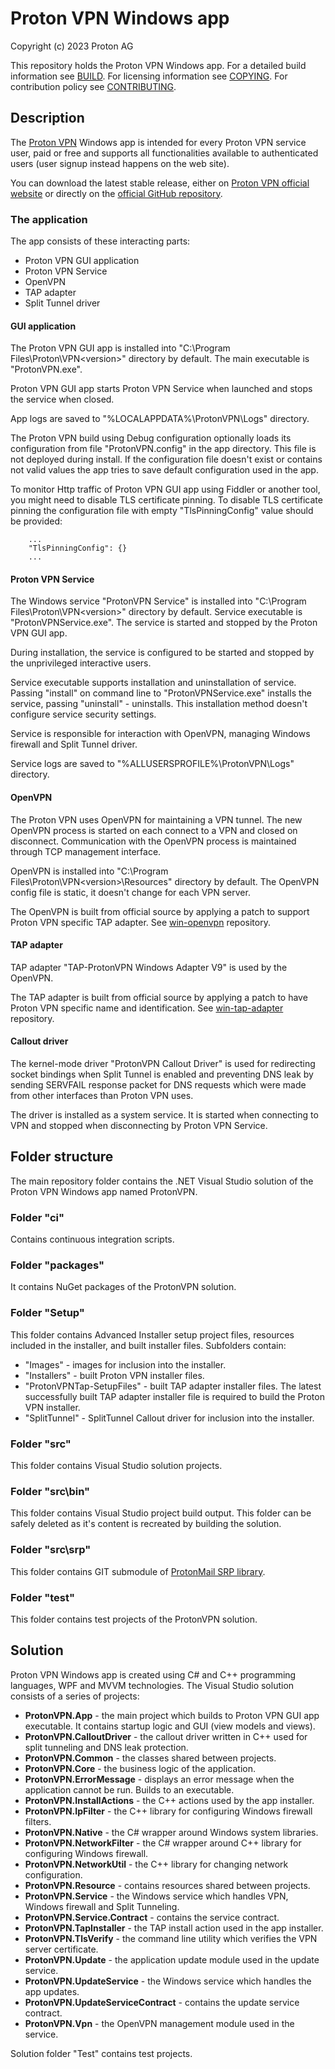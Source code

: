 # Proton VPN Windows app

Copyright (c) 2023 Proton AG

This repository holds the Proton VPN Windows app.
For a detailed build information see [BUILD](BUILD.md).
For licensing information see [COPYING](COPYING.md).
For contribution policy see [CONTRIBUTING](CONTRIBUTING.md).

## Description

The [Proton VPN](https://protonvpn.com) Windows app is intended for every Proton VPN service user,
paid or free and supports all functionalities available to authenticated users (user signup instead happens on the web site).

You can download the latest stable release, either on [Proton VPN official website](https://protonvpn.com/download) or directly on the [official GitHub repository](https://github.com/ProtonVPN/win-app/releases/latest).

### The application

The app consists of these interacting parts:
- Proton VPN GUI application
- Proton VPN Service
- OpenVPN
- TAP adapter
- Split Tunnel driver

#### GUI application

The Proton VPN GUI app is installed into "C:\Program Files\Proton\VPN\<version>" directory by default. 
The main executable is "ProtonVPN.exe".

Proton VPN GUI app starts Proton VPN Service when launched and stops the service
when closed.

App logs are saved to "%LOCALAPPDATA%\ProtonVPN\Logs" directory.

The Proton VPN build using Debug configuration optionally loads its configuration from file
"ProtonVPN.config" in the app directory. This file is not deployed during install. If the configuration
file doesn't exist or contains not valid values the app tries to save default configuration
used in the app.

To monitor Http traffic of Proton VPN GUI app using Fiddler or another tool, you might need to disable
TLS certificate pinning. To disable TLS certificate pinning the configuration file with empty
"TlsPinningConfig" value should be provided:
```
    ...
    "TlsPinningConfig": {}
    ...
```

#### Proton VPN Service

The Windows service "ProtonVPN Service" is installed into
"C:\Program Files\Proton\VPN\<version>" directory by default. Service
executable is "ProtonVPNService.exe". The service is started and stopped by the Proton VPN
GUI app.

During installation, the service is configured to be started and stopped by the unprivileged
interactive users.

Service executable supports installation and uninstallation of service. Passing "install" on
command line to "ProtonVPNService.exe" installs the service, passing "uninstall" - uninstalls.
This installation method doesn't configure service security settings.

Service is responsible for interaction with OpenVPN, managing Windows firewall and Split Tunnel
driver.

Service logs are saved to "%ALLUSERSPROFILE%\ProtonVPN\Logs" directory.

#### OpenVPN

The Proton VPN uses OpenVPN for maintaining a VPN tunnel. The new OpenVPN process is started on each
connect to a VPN and closed on disconnect. Communication with the OpenVPN process is maintained through
TCP management interface.

OpenVPN is installed into "C:\Program Files\Proton\VPN\<version>\Resources\"
directory by default. The OpenVPN config file is static, it doesn't change for each VPN server.

The OpenVPN is built from official source by applying a patch to support Proton VPN specific
TAP adapter. See [win-openvpn](https://github.com/ProtonVPN/win-openvpn) repository.

#### TAP adapter

TAP adapter "TAP-ProtonVPN Windows Adapter V9" is used by the OpenVPN.

The TAP adapter is built from official source by applying a patch to have Proton VPN specific
name and identification. See [win-tap-adapter](https://github.com/ProtonVPN/win-tap-adapter) repository.

#### Callout driver

The kernel-mode driver "ProtonVPN Callout Driver" is used for redirecting socket bindings when
Split Tunnel is enabled and preventing DNS leak by sending SERVFAIL response packet for DNS
requests which were made from other interfaces than Proton VPN uses.

The driver is installed as a system service. It is started when connecting to VPN and stopped
when disconnecting by Proton VPN Service.

## Folder structure

The main repository folder contains the .NET Visual Studio solution of the
Proton VPN Windows app named ProtonVPN.

### Folder "ci"

Contains continuous integration scripts.

### Folder "packages"

It contains NuGet packages of the ProtonVPN solution.

### Folder "Setup"

This folder contains Advanced Installer setup project files, resources included in the installer,
and built installer files. Subfolders contain:

- "Images" - images for inclusion into the installer.
- "Installers" - built Proton VPN installer files.
- "ProtonVPNTap-SetupFiles" - built TAP adapter installer files. The latest successfully
  built TAP adapter installer file is required to build the Proton VPN installer.
- "SplitTunnel" - SplitTunnel Callout driver for inclusion into the installer.

### Folder "src"

This folder contains Visual Studio solution projects.

### Folder "src\bin"

This folder contains Visual Studio project build output. This folder can be safely
deleted as it's content is recreated by building the solution.

### Folder "src\srp"

This folder contains GIT submodule of [ProtonMail SRP library](https://github.com/ProtonMail/go-srp).

### Folder "test"

This folder contains test projects of the ProtonVPN solution.

## Solution

Proton VPN Windows app is created using C# and C++ programming languages, WPF and MVVM
technologies. The Visual Studio solution consists of a series of projects:
- **ProtonVPN.App** - the main project which builds to Proton VPN GUI app executable.
  It contains startup logic and GUI (view models and views).
- **ProtonVPN.CalloutDriver** - the callout driver written in C++ used for split tunneling and DNS leak protection.
- **ProtonVPN.Common** - the classes shared between projects.
- **ProtonVPN.Core** - the business logic of the application.
- **ProtonVPN.ErrorMessage** - displays an error message when the application cannot be run. Builds to an executable.
- **ProtonVPN.InstallActions** - the C++ actions used by the app installer.
- **ProtonVPN.IpFilter** - the C++ library for configuring Windows firewall filters.
- **ProtonVPN.Native** - the C# wrapper around Windows system libraries.
- **ProtonVPN.NetworkFilter** - the C# wrapper around C++ library for configuring Windows firewall.
- **ProtonVPN.NetworkUtil** - the C++ library for changing network configuration.
- **ProtonVPN.Resource** - contains resources shared between projects.
- **ProtonVPN.Service** - the Windows service which handles VPN, Windows firewall and Split Tunneling.
- **ProtonVPN.Service.Contract** - contains the service contract.
- **ProtonVPN.TapInstaller** - the TAP install action used in the app installer.
- **ProtonVPN.TlsVerify** - the command line utility which verifies the VPN server certificate.
- **ProtonVPN.Update** - the application update module used in the update service.
- **ProtonVPN.UpdateService** - the Windows service which handles the app updates.
- **ProtonVPN.UpdateServiceContract** - contains the update service contract.
- **ProtonVPN.Vpn** - the OpenVPN management module used in the service.

Solution folder "Test" contains test projects.